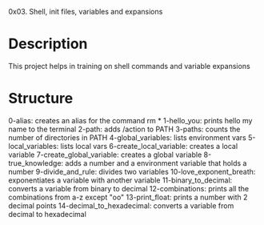  0x03. Shell, init files, variables and expansions
# Description 
This project helps in training on shell commands and variable expansions
# Structure
 0-alias: creates an alias for the command rm *
 1-hello_you: prints hello my name to the terminal
 2-path: adds /action to PATH
 3-paths: counts the number of directories in PATH
 4-global_variables: lists environment vars
 5-local_variables: lists local vars
 6-create_local_variable: creates a local variable
 7-create_global_variable: creates a global variable
 8-true_knowledge: adds a number and a environment variable that holds a number
9-divide_and_rule: divides two variables
10-love_exponent_breath: exponentiates a variable with another variable
11-binary_to_decimal: converts a variable from binary to decimal
12-combinations: prints all the combinations from a-z except "oo"
13-print_float: prints a number with 2 decimal points
14-decimal_to_hexadecimal: converts a variable from decimal to hexadecimal

